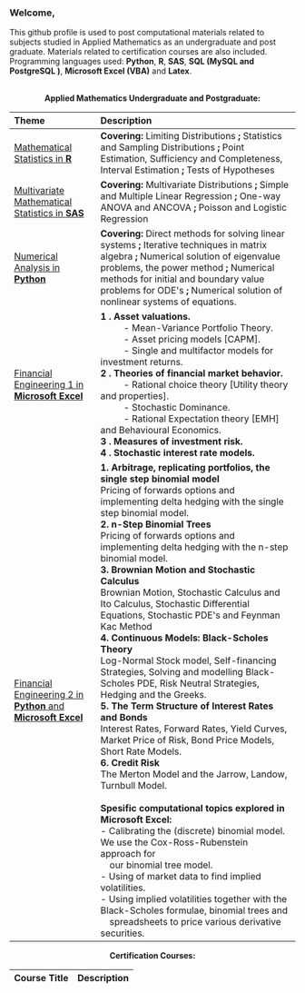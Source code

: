 ### Welcome,

This github profile is used to post computational materials related to subjects studied in Applied Mathematics as an undergraduate and post graduate. Materials related to certification courses are also included. Programming languages used: <b>Python</b>,  <b>R</b>,  <b>SAS</b>,  <b>SQL (MySQL and PostgreSQL )</b>,  <b>Microsoft Excel (VBA)</b> and  <b>Latex</b>.<br><br>
	
<p align="center">
  <b>Applied Mathematics Undergraduate and Postgraduate:</b>
</p>

| Theme | Description |
| :---- | :------     |  
| <a href='https://github.com/jwGreeff/Mathematical-Statistics-in-R'>Mathematical Statistics in <b>R</b></a>      | <b>Covering:</b> Limiting Distributions <b>;</b> Statistics and Sampling Distributions <b>;</b> Point Estimation, Sufficiency and Completeness, Interval Estimation <b>;</b> Tests of Hypotheses      |
| <a href='https://github.com/jwGreeff/Multivariate-Mathematical-Statistics-in-SAS'>Multivariate Mathematical Statistics in <b>SAS</b></a>   | <b>Covering:</b> Multivariate Distributions <b>;</b> Simple and Multiple Linear Regression <b>;</b> One-way ANOVA and ANCOVA <b>;</b> Poisson and Logistic Regression | 
| <a href='https://github.com/jwGreeff/Numerical-Analysis-in-Python'>Numerical Analysis in <b>Python</b></a>  | <b>Covering:</b> Direct methods for solving linear systems <b>;</b> Iterative techniques in matrix algebra <b>;</b> Numerical solution of eigenvalue problems, the power method <b>;</b> Numerical methods for initial and boundary value problems for ODE's <b>;</b> Numerical solution of nonlinear systems of equations.        | 
| <a href='https://github.com/jwGreeff/Financial-Engineering-1-in-Microsoft-Excel'>Financial Engineering 1 in <b>Microsoft Excel</b></a> | <b>1 . Asset valuations.</b> <br>&emsp; &emsp; - Mean-Variance Portfolio Theory. <br>&emsp; &emsp; - Asset pricing models [CAPM]. <br>&emsp; &emsp; - Single and multifactor models for investment returns. <br><b>2 . Theories of financial market behavior. </b><br>&emsp; &emsp; - Rational choice theory [Utility theory and properties]. <br>&emsp; &emsp; - Stochastic Dominance. <br>&emsp; &emsp; - Rational Expectation theory [EMH] and Behavioural Economics. <br><b>3 . Measures of investment risk.</b> <br><b>4 . Stochastic interest rate models.</b>        |
| <a href='https://github.com/jwGreeff/Financial-Engineering-2-in-Python-and-Microsoft-Excel'>Financial Engineering 2 in <b>Python</b> and <b>Microsoft Excel</b></a>  | <b>1. Arbitrage, replicating portfolios, the single step  binomial model</b> <br> Pricing of forwards options and implementing delta hedging with the single step binomial model. <br><b>2. n-Step Binomial Trees </b><br>Pricing of forwards options and implementing delta hedging with the n-step binomial model. <br><b>3. Brownian Motion and Stochastic Calculus</b> <br> Brownian Motion, Stochastic Calculus and Ito Calculus, Stochastic Differential Equations, Stochastic PDE's and Feynman Kac Method <br><b>4. Continuous Models: Black-Scholes Theory</b><br> Log-Normal Stock model, Self-financing Strategies, Solving and modelling Black-Scholes PDE, Risk Neutral Strategies, Hedging and the Greeks. <br><b>5. The Term Structure of Interest Rates and Bonds</b> <br> Interest Rates, Forward Rates, Yield Curves, Market Price of Risk, Bond Price Models, Short Rate Models. <br><b>6. Credit Risk</b> <br> The Merton Model and the Jarrow, Landow, Turnbull Model. <br><br><b>Spesific computational topics explored in Microsoft Excel:</b><br>- Calibrating the (discrete) binomial model. We use the Cox-Ross-Rubenstein approach for <br>&emsp;our binomial tree model.<br> - Using of market data to find implied volatilities.<br> - Using implied volatilities together with the Black-Scholes formulae, binomial trees and <br>&emsp;spreadsheets to price various derivative securities. | <br>

<p align="center">
  <b>Certification Courses:</b>
</p>

| Course Title | Description |
| :---- | :------     | 
